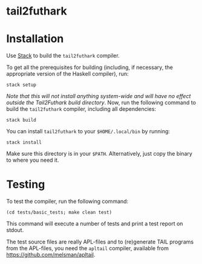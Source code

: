 # tail2futhark


Installation
============

Use [Stack](http://haskellstack.org) to build the `tail2futhark` compiler.

To get all the prerequisites for building (including, if necessary,
the appropriate version of the Haskell compiler), run:

    stack setup

*Note that this will not install anything system-wide and will have no
effect outside the Tail2Futhark build directory*.  Now, run the
following command to build the `tail2futhark` compiler, including all
dependencies:

    stack build

You can install `tail2futhark` to your `$HOME/.local/bin`
by running:

    stack install

Make sure this directory is in your `$PATH`.  Alternatively, just copy
the binary to where you need it.

Testing
=======

To test the compiler, run the following command:

    (cd tests/basic_tests; make clean test)

This command will execute a number of tests and print a test report on
stdout.

The test source files are really APL-files and to (re)generate TAIL
programs from the APL-files, you need the `apltail` compiler,
available from https://github.com/melsman/apltail.
